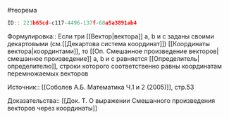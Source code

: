 #теорема

```javascript
ID:: 221b65cd-c117-4496-137f-68a5a3891ab4
```

Формулировка:: Если три [[Вектор|вектора]] a, b и c заданы своими декартовыми (см.[[Декартова система координат]]) [[Координаты вектора|координтами]], то [[Оп. Смешанное произведение векторов|смешанное произведение]] a, b и c равняется [[Определитель|определителю]], строки которого соответственно равны координатам перемножаемых векторов

Источник:: [[Соболев А.Б. Математика Ч.1 и 2 (2005)]], стр.53

Доказательства:: [[Док. Т. О выражении Смешанного произведения векторов через координаты]]